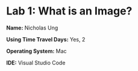 # Lab 1: What is an Image?

**Name:** Nicholas Ung

**Using Time Travel Days:** Yes, 2

**Operating System:** Mac

**IDE:** Visual Studio Code